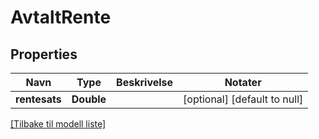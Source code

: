 # AvtaltRente

## Properties

| Navn          | Type       | Beskrivelse | Notater                      |
|---------------|------------|-------------|------------------------------|
| **rentesats** | **Double** |             | [optional] [default to null] |

[[Tilbake til modell liste]](../index.md)

